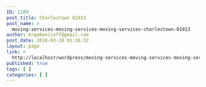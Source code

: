 ```yaml
---
ID: 1109
post_title: Charlestown 02813
post_name: >
  moving-services-moving-services-moving-services-charlestown-02813
author: mrgabonijeff@gmail.com
post_date: 2018-03-28 01:36:32
layout: page
link: >
  http://localhost/wordpress/moving-services-moving-services-moving-services-charlestown-02813/
published: true
tags: [ ]
categories: [ ]
---
```

